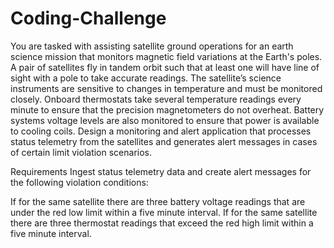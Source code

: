 # Coding-Challenge
You are tasked with assisting satellite ground operations for an earth science mission that monitors magnetic field variations at the Earth's poles. A pair of satellites fly in tandem orbit such that at least one will have line of sight with a pole to take accurate readings. The satellite’s science instruments are sensitive to changes in temperature and must be monitored closely. Onboard thermostats take several temperature readings every minute to ensure that the precision magnetometers do not overheat. Battery systems voltage levels are also monitored to ensure that power is available to cooling coils. Design a monitoring and alert application that processes status telemetry from the satellites and generates alert messages in cases of certain limit violation scenarios.


Requirements
Ingest status telemetry data and create alert messages for the following violation conditions:

If for the same satellite there are three battery voltage readings that are under the red low limit within a five minute interval.
If for the same satellite there are three thermostat readings that exceed the red high limit within a five minute interval.
